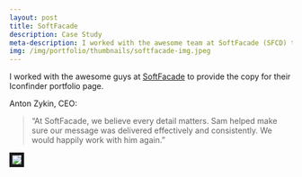```yaml
---
layout: post
title: SoftFacade
description: Case Study
meta-description: I worked with the awesome team at SoftFacade (SFCD) to build their Iconfinder case study.
img: /img/portfolio/thumbnails/softfacade-img.jpeg
---
```


I worked with the awesome guys at [SoftFacade](https://sfcd.com) to provide the copy for their Iconfinder portfolio page.

Anton Zykin, CEO:

>“At SoftFacade, we believe every detail matters. Sam helped make sure our message was delivered effectively and consistently. We would happily work with him again.”

<img src="/img/portfolio/Iconfinder-Logo-Redesign-Case-Study-–-SoftFacade.jpg" border="5 #666">
 